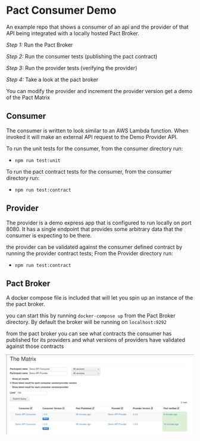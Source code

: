 # Pact Consumer Demo

An example repo that shows a consumer of an api and the provider of that API being integrated with a locally hosted Pact Broker.

_Step 1:_ Run the Pact Broker

_Step 2:_ Run the consumer tests (publishing the pact contract)

_Step 3:_ Run the provider tests (verifying the provider)

_Step 4:_ Take a look at the pact broker

You can modify the provider and increment the provider version get a demo of the Pact Matrix

## Consumer

The consumer is written to look similar to an AWS Lambda function. When invoked it will make an external API request to the Demo Provider API.

To run the unit tests for the consumer, from the consumer directory run:
- `npm run test:unit`

To run the pact contract tests for the consumer, from the consumer directory run:
- `npm run test:contract`

## Provider

The provider is a demo express app that is configured to run locally on port 8080. It has a single endpoint that provides some arbitrary data that the consumer is expecting to be there.

the provider can be validated against the consumer defined contract by running the provider contract tests; From the Provider directory run:
- `npm run test:contract`

## Pact Broker

A docker compose file is included that will let you spin up an instance of the the pact broker.

you can start this by running `docker-compose up` from the Pact Broker directory. By default the broker will be running on `localhost:9292`

from the pact broker you can see what contracts the consumer has published for its providers and what versions of providers have validated against those contracts

![Pact Matrix](pact-matrix.png)
